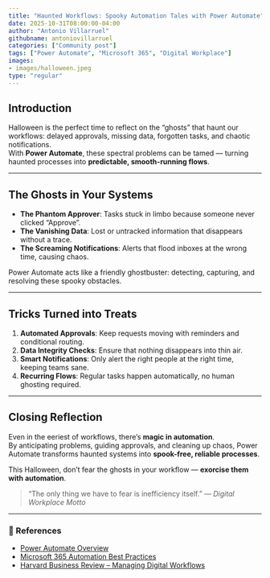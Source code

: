 ```yaml
---
title: "Haunted Workflows: Spooky Automation Tales with Power Automate"
date: 2025-10-31T08:00:00-04:00
author: "Antonio Villarruel"
githubname: antoniovillarruel
categories: ["Community post"]
tags: ["Power Automate", "Microsoft 365", "Digital Workplace"]
images:
- images/halloween.jpeg
type: "regular"
---
```


## Introduction

Halloween is the perfect time to reflect on the “ghosts” that haunt our workflows: delayed approvals, missing data, forgotten tasks, and chaotic notifications.  
With **Power Automate**, these spectral problems can be tamed — turning haunted processes into **predictable, smooth-running flows**.  

---

## The Ghosts in Your Systems  

- **The Phantom Approver**: Tasks stuck in limbo because someone never clicked “Approve”.  
- **The Vanishing Data**: Lost or untracked information that disappears without a trace.  
- **The Screaming Notifications**: Alerts that flood inboxes at the wrong time, causing chaos.  

Power Automate acts like a friendly ghostbuster: detecting, capturing, and resolving these spooky obstacles.  

---

## Tricks Turned into Treats  

1. **Automated Approvals**: Keep requests moving with reminders and conditional routing.  
2. **Data Integrity Checks**: Ensure that nothing disappears into thin air.  
3. **Smart Notifications**: Only alert the right people at the right time, keeping teams sane.  
4. **Recurring Flows**: Regular tasks happen automatically, no human ghosting required.  

---

## Closing Reflection  

Even in the eeriest of workflows, there’s **magic in automation**.  
By anticipating problems, guiding approvals, and cleaning up chaos, Power Automate transforms haunted systems into **spook-free, reliable processes**.  

This Halloween, don’t fear the ghosts in your workflow — **exorcise them with automation**.  

> “The only thing we have to fear is inefficiency itself.” — *Digital Workplace Motto*  

---

### 🔗 References  
- [Power Automate Overview](https://learn.microsoft.com/power-automate/)  
- [Microsoft 365 Automation Best Practices](https://learn.microsoft.com/microsoft-365/business/automation)  
- [Harvard Business Review – Managing Digital Workflows](https://hbr.org/)  

